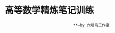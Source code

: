 # 高等数学精炼笔记训练
                                  **—by 六睛鸟工作室
<!--stackedit_data:
eyJoaXN0b3J5IjpbLTE5MDY5ODY2OTksMTA4NzA3MTYwNV19
-->